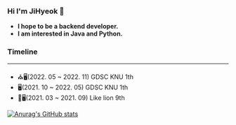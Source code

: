 ### Hi I'm JiHyeok 👋
- **I hope to be a backend developer.**
- **I am interested in Java and Python.**

### Timeline
------------------ 
- ⛪️🖥(2022. 05 ~ 2022. 11) GDSC KNU 1th
- 🖥(2021. 10 ~ 2022. 05) GDSC KNU 1th
- 🦁🖥(2021. 03 ~ 2021. 09) Like lion 9th

<!--
**olzlgur/olzlgur** is a ✨ _special_ ✨ repository because its `README.md` (this file) appears on your GitHub profile.

Here are some ideas to get you started:

- 🔭 I’m currently working on ...
- 🌱 I’m currently learning ...
- 👯 I’m looking to collaborate on ...
- 🤔 I’m looking for help with ...
- 💬 Ask me about ...
- 📫 How to reach me: ...
- 😄 Pronouns: ...
- ⚡ Fun fact: ...
-->

[![Anurag's GitHub stats](https://github-readme-stats.vercel.app/api?username=olzlgur)](https://github.com/anuraghazra/github-readme-stats)
